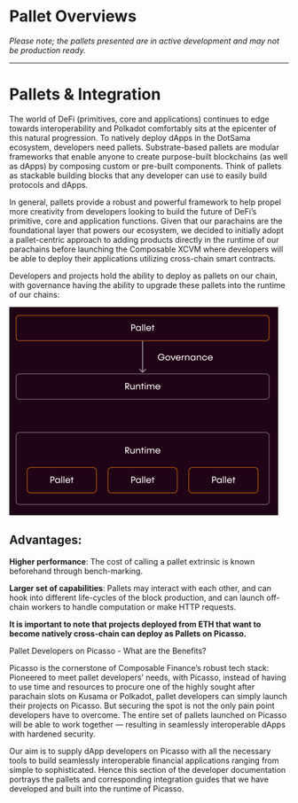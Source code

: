 # Pallet Overviews

*Please note; the pallets presented are in active development and may not be production ready.*

---

# Pallets & Integration

The world of DeFi (primitives, core and applications) continues to edge towards interoperability and Polkadot comfortably sits at the epicenter of this natural progression. 
To natively deploy dApps in the DotSama ecosystem, developers need pallets. 
Substrate-based pallets are modular frameworks that enable anyone to create purpose-built blockchains (as well as dApps) by composing custom or pre-built components. 
Think of pallets as stackable building blocks that any developer can use to easily build protocols and dApps.

In general, pallets provide a robust and powerful framework to help propel more creativity from developers looking to build the future of DeFi’s primitive, core and application functions. 
Given that our parachains are the foundational layer that powers our ecosystem, we decided to initially adopt a pallet-centric approach to adding products directly in the runtime of our parachains before launching the Composable XCVM where developers will be able to deploy their applications utilizing cross-chain smart contracts. 

Developers and projects hold the ability to deploy as pallets on our chain, with governance having the ability to upgrade these pallets into the runtime of our chains:


![pallet_integrations](./pallet-integrations.png)


## Advantages:

**Higher performance**: The cost of calling a pallet extrinsic is known beforehand through bench-marking.

**Larger set of capabilities**: Pallets may interact with each other, and can hook into different life-cycles of the block production, and can launch off-chain workers to handle computation or make HTTP requests.

**It is important to note that projects deployed from ETH that want to become natively cross-chain can deploy as Pallets on Picasso.**

Pallet Developers on Picasso - What are the Benefits?

Picasso is the cornerstone of Composable Finance’s robust tech stack: Pioneered to meet pallet developers’ needs, with Picasso, instead of having to use time and resources to procure one of the highly sought after parachain slots on Kusama or Polkadot, pallet developers can simply launch their projects on Picasso. But securing the spot is not the only pain point developers have to overcome. The entire set of pallets launched on Picasso will be able to work together — resulting in seamlessly interoperable dApps with hardened security. 

Our aim is to supply dApp developers on Picasso with all the necessary tools to build seamlessly interoperable financial applications ranging from simple to sophisticated. Hence this section of the developer documentation portrays the pallets and corresponding integration guides that we have developed and built into the runtime of Picasso.